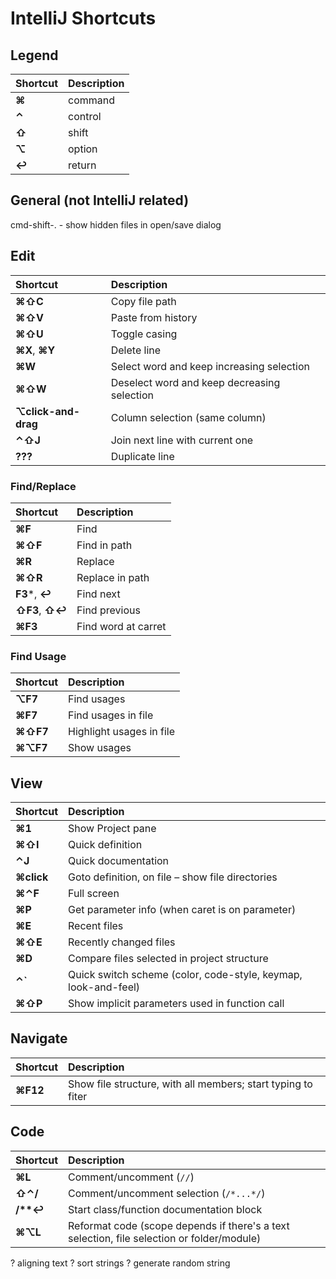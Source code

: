 # IntelliJ Shortcuts

## Legend

Shortcut | Description |
:--- | :---
**⌘** | command
**⌃** | control
**⇧** | shift
**⌥** | option
**↩** | return

## General (not IntelliJ related)

cmd-shift-. - show hidden files in open/save dialog

## Edit

Shortcut | Description |
:--- | :---
**⌘⇧C** | Copy file path
**⌘⇧V** | Paste from history
**⌘⇧U** | Toggle casing
**⌘X**, **⌘Y** | Delete line
**⌘W** | Select word and keep increasing selection
**⌘⇧W** | Deselect word and keep decreasing selection
**⌥click-and-drag** | Column selection (same column)
**⌃⇧J** | Join next line with current one
**???** | Duplicate line

### Find/Replace

Shortcut | Description |
:--- | :---
**⌘F** | Find
**⌘⇧F** | Find in path
**⌘R** | Replace
**⌘⇧R** | Replace in path
**F3***, **↩** | Find next
**⇧F3**, **⇧↩** | Find previous
**⌘F3** | Find word at carret

### Find Usage

Shortcut | Description |
:--- | :---
**⌥F7** | Find usages
**⌘F7** | Find usages in file
**⌘⇧F7** | Highlight usages in file
**⌘⌥F7** | Show usages

## View

Shortcut | Description |
:--- | :---
**⌘1** | Show Project pane
**⌘⇧I** | Quick definition
**⌃J** | Quick documentation
**⌘click** | Goto definition, on file – show file directories
**⌘⌃F** | Full screen
**⌘P** | Get parameter info (when caret is on parameter)
**⌘E** | Recent files
**⌘⇧E** | Recently changed files
**⌘D** | Compare files selected in project structure
**⌃\`** | Quick switch scheme (color, code-style, keymap, look-and-feel)
**⌘⇧P** | Show implicit parameters used in function call

## Navigate

Shortcut | Description |
:--- | :---
**⌘F12** | Show file structure, with all members; start typing to fiter

## Code

Shortcut | Description |
:--- | :---
**⌘L** | Comment/uncomment (`//`)
**⇧⌃/** | Comment/uncomment selection (`/*...*/`)
**/\*\*↩** | Start class/function documentation block
**⌘⌥L** | Reformat code (scope depends if there's a text selection, file selection or folder/module)



? aligning text
? sort strings
? generate random string